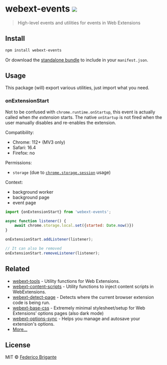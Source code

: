 # webext-events [![][badge-gzip]][link-bundlephobia]

[badge-gzip]: https://img.shields.io/bundlephobia/minzip/webext-events.svg?label=gzipped
[link-bundlephobia]: https://bundlephobia.com/result?p=webext-events

> High-level events and utilities for events in Web Extensions

## Install

```sh
npm install webext-events
```

Or download the [standalone bundle](https://bundle.fregante.com/?pkg=webext-events&name=webextEvents) to include in your `manifest.json`.

## Usage

This package (will) export various utilities, just import what you need.

### onExtensionStart

Not to be confused with `chrome.runtime.onStartup`, this event is actually called when _the extension_ starts. The native `onStartup` is not fired when the user manually disables and re-enables the extension.

Compatibility:

- Chrome: 112+ (MV3 only)
- Safari: 16.4
- Firefox: no

Permissions:

- `storage` (due to [`chrome.storage.session`](https://developer.mozilla.org/en-US/docs/Mozilla/Add-ons/WebExtensions/API/storage/session) usage)

Context:

- background worker
- background page
- event page

```js
import {onExtensionStart} from 'webext-events';

async function listener() {
	await chrome.storage.local.set({started: Date.now()})
}

onExtensionStart.addListener(listener);

// It can also be removed
onExtensionStart.removeListener(listener);
```

## Related

- [webext-tools](https://github.com/fregante/webext-tools) - Utility functions for Web Extensions.
- [webext-content-scripts](https://github.com/fregante/webext-content-scripts) - Utility functions to inject content scripts in WebExtensions.
- [webext-detect-page](https://github.com/fregante/webext-detect-page) - Detects where the current browser extension code is being run.
- [webext-base-css](https://github.com/fregante/webext-base-css) - Extremely minimal stylesheet/setup for Web Extensions’ options pages (also dark mode)
- [webext-options-sync](https://github.com/fregante/webext-options-sync) - Helps you manage and autosave your extension's options.
- [More…](https://github.com/fregante/webext-fun)

## License

MIT © [Federico Brigante](https://fregante.com)
